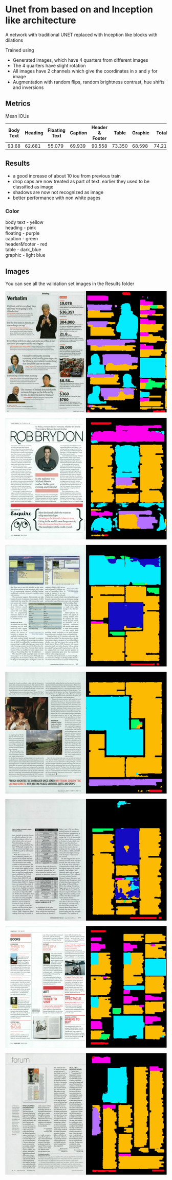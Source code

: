 # Unet from based on and Inception like architecture

A network with traditional UNET replaced with Inception like blocks with dilations

Trained using 
- Generated images, which have 4 quarters from different images
- The 4 quarters have slight rotation
- All images have 2 channels which give the coordinates in x and y for image
- Augmentation with random flips, random brightness contrast, hue shifts and inversions

## Metrics
Mean IOUs  

Body Text | Heading | Floating Text | Caption | Header & Footer | Table | Graphic | Total
--------- | ------  | ------------- | ------- | --------------- | ----- | ------- | -----
93.68 | 62.681 | 55.079 | 69.939 | 90.558 | 73.350 | 68.598 | 74.215

## Results
-  a good increase of about 10 iou from previous train
- drop caps are now treated as part of text. earlier they used to be classified as image
- shadows are now not recognized as image
- better performance with non white pages


### Color
body text - yellow  
heading - pink  
floating - purple  
caption - green  
header&footer - red  
table - dark_blue  
graphic - light blue  


## Images

You can see all the validation set images in the Results folder

![Image](Results/00000357.png)

![Image](Results/00000912.png)

![Image](Results/00001002.png)

![Image](Results/00001283.png)

![Image](Results/00000698.png)

![Image](Results/00000896.png)

![Image](Results/00000632.png)

